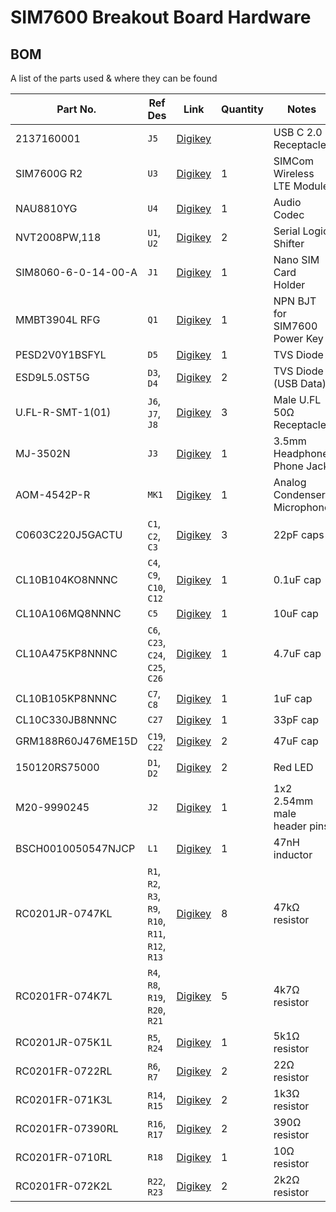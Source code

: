 # SIM7600 Breakout Board Hardware

## BOM

A list of the parts used & where they can be found

| Part No.            | Ref Des                                            | Link                                                                                                         | Quantity | Notes                         |
| ------------------- | -------------------------------------------------- | ------------------------------------------------------------------------------------------------------------ | -------- | ----------------------------- |
| 2137160001          | `J5`                                               | [Digikey](https://www.digikey.com/en/products/detail/molex/2137160001/13662558)                              |          | USB C 2.0 Receptacle          |
| SIM7600G R2         | `U3`                                               | [Digikey](https://www.digikey.com/en/products/detail/simcom-wireless-solutions-limited/SIM7600G-R2/15841466) | 1        | SIMCom Wireless LTE Module    |
| NAU8810YG           | `U4`                                               | [Digikey](https://www.digikey.com/en/products/detail/nuvoton-technology-corporation/NAU8810YG/4271435)       | 1        | Audio Codec                   |
| NVT2008PW,118       | `U1`, `U2`                                         | [Digikey](https://www.digikey.com/en/products/detail/nxp-usa-inc/nvt2008pw-118/2530413)                      | 2        | Serial Logic Shifter          |
| SIM8060-6-0-14-00-A | `J1`                                               | [Digikey](https://www.digikey.com/en/products/detail/gct/sim8060-6-0-14-00-a/9859630)                        | 1        | Nano SIM Card Holder          |
| MMBT3904L RFG       | `Q1`                                               | [Digikey](https://www.digikey.com/en/products/detail/taiwan-semiconductor-corporation/mmbt3904l-rfg/7357838) | 1        | NPN BJT for SIM7600 Power Key |
| PESD2V0Y1BSFYL      | `D5`                                               | [Digikey](https://www.digikey.com/en/products/detail/nexperia-usa-inc/pesd2v0y1bsfyl/8628181)                | 1        | TVS Diode                     |
| ESD9L5.0ST5G        | `D3`, `D4`                                         | [Digikey](https://www.digikey.com/en/products/detail/onsemi/ESD9L5-0ST5G/1693175)                            | 2        | TVS Diode (USB Data)          |
| U.FL-R-SMT-1(01)    | `J6`, `J7`, `J8`                                   | [Digikey](https://www.digikey.com/en/products/detail/hirose-electric-co-ltd/U-FL-R-SMT-1-01/3978494)         | 3        | Male U.FL 50Ω Receptacle      |
| MJ-3502N            | `J3`                                               | [Digikey](https://www.digikey.com/en/products/detail/cui-devices/MJ-3502N/281266)                            | 1        | 3.5mm Headphone Phone Jack    |
| AOM-4542P-R         | `MK1`                                              | [Digikey](https://www.digikey.com/en/products/detail/pui-audio-inc/AOM-4542P-R/1745490)                      | 1        | Analog Condenser Microphone   |
| C0603C220J5GACTU    | `C1`, `C2`, `C3`                                   | [Digikey](https://www.digikey.com/en/products/detail/kemet/C0603C220J5GACTU/411055)                          | 3        | 22pF caps                     |
| CL10B104KO8NNNC     | `C4`, `C9`, `C10`, `C12`                           | [Digikey](https://www.digikey.com/en/products/detail/samsung-electro-mechanics/CL10B104KO8NNNC/3886663)      | 1        | 0.1uF cap                     |
| CL10A106MQ8NNNC     | `C5`                                               | [Digikey](https://www.digikey.com/en/products/detail/samsung-electro-mechanics/CL10A106MQ8NNNC/3886777)      | 1        | 10uF cap                      |
| CL10A475KP8NNNC     | `C6`, `C23`, `C24`, `C25`, `C26`                   | [Digikey](https://www.digikey.com/en/products/detail/samsung-electro-mechanics/CL10A475KP8NNNC/3886702)      | 1        | 4.7uF cap                     |
| CL10B105KP8NNNC     | `C7`, `C8`                                         | [Digikey](https://www.digikey.com/en/products/detail/samsung-electro-mechanics/CL10B105KP8NNNC/3887604)      | 1        | 1uF cap                       |
| CL10C330JB8NNNC     | `C27`                                              | [Digikey](https://www.digikey.com/en/products/detail/samsung-electro-mechanics/CL10C330JB8NNNC/3886728)      | 1        | 33pF cap                      |
| GRM188R60J476ME15D  | `C19`, `C22`                                       | [Digikey](https://www.digikey.com/en/products/detail/murata-electronics/GRM188R60J476ME15D/5877410)          | 2        | 47uF cap                      |
| 150120RS75000       | `D1`, `D2`                                         | [Digikey](https://www.digikey.com/en/products/detail/w%C3%BCrth-elektronik/150120RS75000/4489939)            | 2        | Red LED                       |
| M20-9990245         | `J2`                                               | [Digikey](https://www.digikey.com/en/products/detail/harwin-inc/M20-9990245/3728225)                         | 1        | 1x2 2.54mm male header pins   |
| BSCH0010050547NJCP  | `L1`                                               | [Digikey](https://www.digikey.com/en/products/detail/pulse-electronics/BSCH0010050547NJCP/10508660)          | 1        | 47nH inductor                 |
| RC0201JR-0747KL     | `R1`, `R2`, `R3`, `R9`, `R10`, `R11`, `R12`, `R13` | [Digikey](https://www.digikey.com/en/products/detail/yageo/RC0201JR-0747KL/1948954)                          | 8        | 47kΩ resistor                 |
| RC0201FR-074K7L     | `R4`, `R8`, `R19`, `R20`, `R21`                    | [Digikey](https://www.digikey.com/en/products/detail/yageo/RC0201FR-074K7L/1948894)                          | 5        | 4k7Ω resistor                 |
| RC0201JR-075K1L     | `R5`, `R24`                                        | [Digikey](https://www.digikey.com/en/products/detail/yageo/RC0201JR-075K1L/5280770)                          | 1        | 5k1Ω resistor                 |
| RC0201FR-0722RL     | `R6`, `R7`                                         | [Digikey](https://www.digikey.com/en/products/detail/yageo/RC0201FR-0722RL/5280378)                          | 2        | 22Ω resistor                  |
| RC0201FR-071K3L     | `R14`, `R15`                                       | [Digikey](https://www.digikey.com/en/products/detail/yageo/RC0201FR-071K3L/3202386)                          | 2        | 1k3Ω resistor                 |
| RC0201FR-07390RL    | `R16`, `R17`                                       | [Digikey](https://www.digikey.com/en/products/detail/yageo/RC0201FR-07390RL/3202404)                         | 2        | 390Ω resistor                 |
| RC0201FR-0710RL     | `R18`                                              | [Digikey](https://www.digikey.com/en/products/detail/yageo/RC0201FR-0710RL/1948874)                          | 1        | 10Ω resistor                  |
| RC0201FR-072K2L     | `R22`, `R23`                                       | [Digikey](https://www.digikey.com/en/products/detail/yageo/RC0201FR-072K2L/5280432)                          | 2        | 2k2Ω resistor                 |